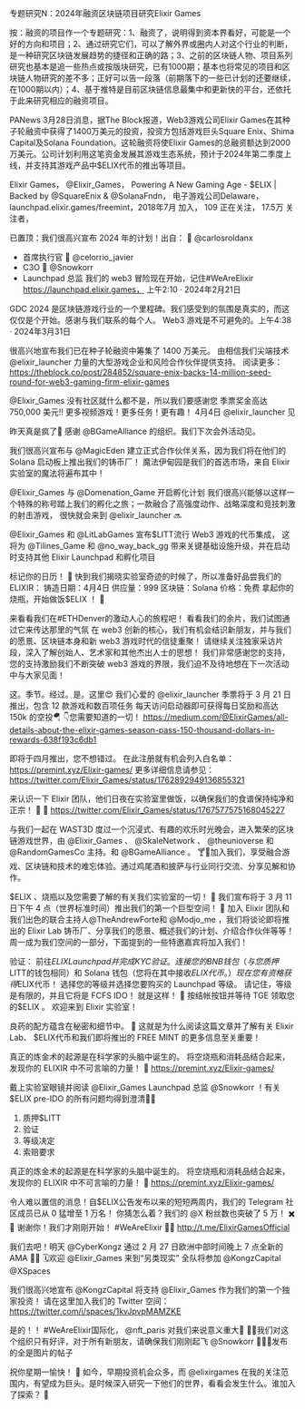 专题研究N：2024年融资区块链项目研究Elixir Games


按：融资的项目作一个专题研究：1、融资了，说明得到资本界看好，可能是一个好的方向和项目；2、通过研究它们，可以了解外界或圈内人对这个行业的判断，是一种研究区块链发展趋势的捷径和正确的路；3、之前的区块链人物、项目系列研究也基本是追一些热点或按版块研究，已有1000期；基本也将常见的项目和区块链人物研究的差不多；正好可以告一段落（前期落下的一些已计划的还要继续，在1000期以内）；4、基于推特是目前区块链信息最集中和更新快的平台，还依托于此来研究相应的融资项目。

PANews 3月28日消息，据The Block报道，Web3游戏公司Elixir Games在其种子轮融资中获得了1400万美元的投资，投资方包括游戏巨头Square Enix、Shima Capital及Solana Foundation。这轮融资将使Elixir Games的总融资额达到2000万美元。公司计划利用这笔资金发展其游戏生态系统，预计于2024年第二季度上线，并支持其游戏产品中$ELIX代币的推出等项目。

Elixir Games，
@Elixir_Games，
Powering A New Gaming Age - $ELIX | Backed by 
@SquareEnix
 & 
@SolanaFndn，
电子游戏公司Delaware，launchpad.elixir.games/freemint，2018年7月 加入，
109 正在关注，
17.5万 关注者，


已置顶：我们很高兴宣布 2024 年的计划！出自：
🥼 
@carlosroldanx
 - 首席执行官
🥼 
@celorrio_javier
 - C3O
🥼 
@Snowkorr
 - Launchpad 总监
我们的 web3 冒险现在开始，记住#WeAreElixir
https://launchpad.elixir.games，
上午2:10 · 2024年2月21日

 GDC 2024 是区块链游戏行业的一个里程碑。我们感受到的氛围是真实的，而这仅仅是个开始。感谢与我们联系的每个人。
Web3 游戏是不可避免的。上午4:38 · 2024年3月31日

很高兴地宣布我们已在种子轮融资中筹集了 1400 万美元。
由相信我们尖端技术
@elixir_launcher
力量的大型游戏企业和风险合作伙伴提供支持。
阅读更多： https://theblock.co/post/284852/square-enix-backs-14-million-seed-round-for-web3-gaming-firm-elixir-games

@Elixir_Games
没有社区就什么都不是，所以我们要感谢您
季票奖金高达 750,000 美元‼️
更多视频游戏！更多任务！更有趣！ 4月4日
@elixir_launcher
见

昨天真是疯了🩷
感谢
@BGameAlliance
的组织。我们下次会外活动见。

我们很高兴宣布与
@MagicEden
建立正式合作伙伴关系，因为我们将在他们的 Solana 启动板上推出我们的铸币厂！
魔法伊甸园是我们的首选市场，来自 Elixir 实验室的魔法将遍布其中！

@Elixir_Games
与
@Domenation_Game
开启孵化计划
我们很高兴能够以这样一个特殊的称号踏上我们的孵化之旅；一款融合了高强度动作、战略深度和竞技刺激的射击游戏，
很快就会来到
@elixir_launcher
 🔜

 
@Elixir_Games
和
@LitLabGames
宣布$LITT流行 Web3 游戏的代币集成，
这将为
@Tilines_Game
和
@no_way_back_gg
带来关键基础设施升级，并在启动时支持其他 Elixir Launchpad 和孵化项目

标记你的日历！ 📅
快到我们揭晓实验室奇迹的时候了，所以准备好品尝我们的 ELIXIR：
铸造日期：4月4日
供应量：999
区块链：Solana
价格：免费
拿起你的烧瓶，开始做饭$ELIX ！ 🧪

来看看我们在#ETHDenver的激动人心的旅程吧！
看看我们的余片，我们试图通过它来传达那里的气氛
在 web3 创新的核心，我们有机会结识新朋友，并与我们的愿景、区块链本身和新 web3 游戏时代的信徒重聚！
请继续关注独家采访片段，深入了解创始人、艺术家和其他杰出人士的思想！
我们非常感谢您的支持，您的支持激励我们不断突破 web3 游戏的界限，我们迫不及待地想在下一次活动中与大家见面！

这。季节。经过。是。这里😍
我们心爱的
@elixir_launcher
季票将于 3 月 21 日推出，包含 12 款游戏和数百项任务
每天访问启动器即可获得每日奖励和高达 150k 的空投🪂
👇您需要知道的一切！
https://medium.com/@ElixirGames/all-details-about-the-elixir-games-season-pass-150-thousand-dollars-in-rewards-638f193c6db1

即将于四月推出，您不想错过。
在此注册就有机会列入白名单： https://premint.xyz/Elixir-games/
更多详细信息请参见： https://twitter.com/Elixir_Games/status/1762892949136855321

来认识一下 Elixir 团队，他们日夜在实验室里做饭，以确保我们的食谱保持纯净和正宗！ 🧪 🧵
https://twitter.com/Elixir_Games/status/1767577575168045227

与我们一起在 WAST3D 度过一个沉浸式、有趣的欢乐时光晚会，进入繁荣的区块链游戏世界，由
@Elixir_Games
 、 
@SkaleNetwork
 、 
@theunioverse
和
@RandomGamesCo
主持。和
@BGameAlliance
 。
🍸🍕加入我们，享受融合游戏、区块链和技术的难忘体验。通过鸡尾酒和披萨与行业同行交流、分享见解和协作。

$ELIX 、烧瓶以及您需要了解的有关我们实验室的一切！ 🧪
我们宣布将于 3 月 11 日下午 4 点（世界标准时间）推出我们的第一个巨型空间！ 📅
加入 Elixir 团队和我们出色的联合主持人@TheAndrewForte和
@Modjo_me
 ，我们将谈论即将推出的 Elixir Lab 铸币厂、分享我们的愿景、概述我们的计划、介绍合作伙伴等等！
周一成为我们空间的一部分，下面提到的一些特邀嘉宾将加入我们！ 

验证：
前往$ELIX Launchpad 并完成 KYC 验证。
连接您的 BNB 钱包（与您质押$LITT的钱包相同）和 Solana 钱包（您将在其中接收$ELIX代币。）
现在您有资格获得$ELIX代币！
选择您的等级并选择您要购买的 Launchpad 等级。
请记住，等级是有限的，并且它将是 FCFS IDO！
就是这样！ 🧪
按结帐按钮并等待 TGE 领取您的$ELIX 。
欢迎来到 Elixir 实验室！

良药的配方蕴含在秘密和细节中。 🧪
这就是为什么阅读这篇文章并了解有关 Elixir Lab、 $ELIX代币和我们即将推出的 FREE MINT 的更多信息至关重要！ 

真正的炼金术的起源是在科学家的头脑中诞生的。
将空烧瓶和消耗品结合起来，发现你的 ELIXIR 中不可言喻的力量！ 🧪
https://premint.xyz/Elixir-games/

戴上实验室眼镜并阅读
@Elixir_Games
 Launchpad 总监
@Snowkorr
 ！有关$ELIX pre-IDO 的所有问题均得到澄清🥼🧫
1. 质押$LITT
2. 验证
3. 等级决定
4. 索赔要求

真正的炼金术的起源是在科学家的头脑中诞生的。
将空烧瓶和消耗品结合起来，发现你的 ELIXIR 中不可言喻的力量！ 🧪
https://premint.xyz/Elixir-games/

令人难以置信的消息！自$ELIX公告发布以来的短短两周内，我们的 Telegram 社区成员已从 0 猛增至 1 万名！
你猜怎么着？我们的
@X
粉丝数也突破了 5 万！ ✖️🎯
谢谢你！我们才刚刚开始！ #WeAreElixir
🙏🏻 http://t.me/ElixirGamesOfficial

我们去吧！明天
@CyberKongz
通过 2 月 27 日欧洲中部时间晚上 7 点全新的 AMA 📢🦍
🗓️欢迎
@Elixir_Games
来到“另类现实”
全队将参加
@KongzCapital
@XSpaces

我们很高兴地宣布
@KongzCapital
将支持
@Elixir_Games
作为我们的第一个独家投资！
请在这里加入我们的 Twitter 空间：
https://twitter.com/i/spaces/1kvJpvpMAMZKE

是的！！ #WeAreElixir国际化， 
@nft_paris
对我们来说意义重大🩷
🙌🏻我们对这个组织只有好评，对于所有新朋友，请确保我们刚刚起飞
@Snowkorr
 🧵🤳🏻发布的全是图片的帖子

祝你星期一愉快！ 🌅
如今，早期投资机会众多，而
@elixirgames
在我的关注范围内，有望成为巨头。是时候深入研究一下他们的世界，看看会发生什么。谁加入了探索？ 👀
 



